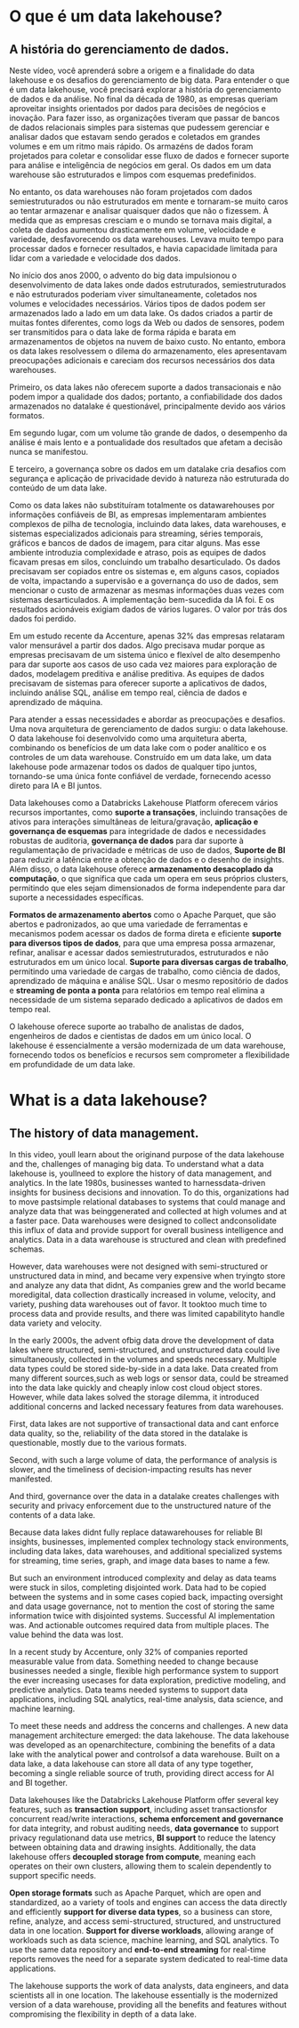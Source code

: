 # O que é um data lakehouse? 
## A história do gerenciamento de dados.


Neste vídeo, você aprenderá sobre a origem e a finalidade do data lakehouse e os desafios do gerenciamento de big data.
Para entender o que é um data lakehouse, você precisará explorar a história do gerenciamento de dados e da análise. No final da década de 1980, as empresas queriam aproveitar insights orientados por dados para decisões de negócios e inovação. 
Para fazer isso, as organizações tiveram que passar de bancos de dados relacionais simples para sistemas que pudessem gerenciar e analisar dados que estavam sendo gerados e coletados em grandes volumes e em um ritmo mais rápido. 
Os armazéns de dados foram projetados para coletar e consolidar esse fluxo de dados e fornecer suporte para análise e inteligência de negócios em geral. 
Os dados em um data warehouse são estruturados e limpos com esquemas predefinidos.

No entanto, os data warehouses não foram projetados com dados semiestruturados ou não estruturados em mente e tornaram-se muito caros ao tentar armazenar e analisar quaisquer dados que não o fizessem. 
À medida que as empresas cresciam e o mundo se tornava mais digital, a coleta de dados aumentou drasticamente em volume, velocidade e variedade, desfavorecendo os data warehouses. 
Levava muito tempo para processar dados e fornecer resultados, e havia capacidade limitada para lidar com a variedade e velocidade dos dados.

No início dos anos 2000, o advento do big data impulsionou o desenvolvimento de data lakes onde dados estruturados, semiestruturados e não estruturados poderiam viver simultaneamente, coletados nos volumes e velocidades necessários.
Vários tipos de dados podem ser armazenados lado a lado em um data lake.
Os dados criados a partir de muitas fontes diferentes, como logs da Web ou dados de sensores, podem ser transmitidos para o data lake de forma rápida e barata em armazenamentos de objetos na nuvem de baixo custo.
No entanto, embora os data lakes resolvessem o dilema do armazenamento, eles apresentavam preocupações adicionais e careciam dos recursos necessários dos data warehouses.


Primeiro, os data lakes não oferecem suporte a dados transacionais e não podem impor a qualidade dos dados; portanto, a confiabilidade dos dados armazenados no datalake é questionável, principalmente devido aos vários formatos.

Em segundo lugar, com um volume tão grande de dados, o desempenho da análise é mais lento e a pontualidade dos resultados que afetam a decisão nunca se manifestou.

E terceiro, a governança sobre os dados em um datalake cria desafios com segurança e aplicação de privacidade devido à natureza não estruturada do conteúdo de um data lake.


Como os data lakes não substituíram totalmente os datawarehouses por informações confiáveis de BI, as empresas implementaram ambientes complexos de pilha de tecnologia, incluindo data lakes, data warehouses,
e sistemas especializados adicionais para streaming, séries temporais, gráficos e bancos de dados de imagem, para citar alguns.
Mas esse ambiente introduzia complexidade e atraso, pois as equipes de dados ficavam presas em silos, concluindo um trabalho desarticulado.
Os dados precisavam ser copiados entre os sistemas e, em alguns casos, copiados de volta, impactando a supervisão e a governança do uso de dados, sem mencionar o custo de armazenar as mesmas informações duas vezes com sistemas desarticulados.
A implementação bem-sucedida da IA foi.
E os resultados acionáveis exigiam dados de vários lugares.
O valor por trás dos dados foi perdido.

Em um estudo recente da Accenture, apenas 32% das empresas relataram valor mensurável a partir dos dados.
Algo precisava mudar porque as empresas precisavam de um sistema único e flexível de alto desempenho para dar suporte aos casos de uso cada vez maiores para exploração de dados, modelagem preditiva e análise preditiva.
As equipes de dados precisavam de sistemas para oferecer suporte a aplicativos de dados, incluindo análise SQL, análise em tempo real, ciência de dados e aprendizado de máquina.

Para atender a essas necessidades e abordar as preocupações e desafios.
Uma nova arquitetura de gerenciamento de dados surgiu: o data lakehouse.
O data lakehouse foi desenvolvido como uma arquitetura aberta, combinando os benefícios de um data lake com o poder analítico e os controles de um data warehouse.
Construído em um data lake, um data lakehouse pode armazenar todos os dados de qualquer tipo juntos, tornando-se uma única fonte confiável de verdade, fornecendo acesso direto para IA e BI juntos.

Data lakehouses como a Databricks Lakehouse Platform oferecem vários recursos importantes, como **suporte a transações**, incluindo transações de ativos para interações simultâneas de leitura/gravação,
**aplicação e governança de esquemas** para integridade de dados e necessidades robustas de auditoria, **governança de dados** para dar suporte à regulamentação de privacidade e métricas de uso de dados,
**Suporte de BI** para reduzir a latência entre a obtenção de dados e o desenho de insights.
Além disso, o data lakehouse oferece **armazenamento desacoplado da computação**, o que significa que cada um opera em seus próprios clusters, permitindo que eles sejam dimensionados de forma independente para dar suporte a necessidades específicas.

**Formatos de armazenamento abertos** como o Apache Parquet, que são abertos e padronizados, ao que uma variedade de ferramentas e mecanismos podem acessar os dados de forma direta e eficiente **suporte para diversos tipos de dados**,
para que uma empresa possa armazenar, refinar, analisar e acessar dados semiestruturados, estruturados e não estruturados em um único local.
**Suporte para diversas cargas de trabalho**, permitindo uma variedade de cargas de trabalho, como ciência de dados, aprendizado de máquina e análise SQL.
Usar o mesmo repositório de dados e **streaming de ponta a ponta** para relatórios em tempo real elimina a necessidade de um sistema separado dedicado a aplicativos de dados em tempo real.

O lakehouse oferece suporte ao trabalho de analistas de dados, engenheiros de dados e cientistas de dados em um único local.
O lakehouse é essencialmente a versão modernizada de um data warehouse, fornecendo todos os benefícios e recursos sem comprometer a flexibilidade em profundidade de um data lake.

##

# What is a data lakehouse?  
## The history of data management.


In this video, youll learn about the originand purpose of the data lakehouse and the, challenges of managing big data.
To understand what a data lakehouse is, youllneed to explore the history of data management, and analytics.
In the late 1980s, businesses wanted to harnessdata-driven insights for business decisions and innovation.
To do this, organizations had to move pastsimple relational databases to systems that could manage and analyze data that was beinggenerated and collected at high volumes and at a faster pace.
Data warehouses were designed to collect andconsolidate this influx of data and provide support for overall business intelligence and analytics.
Data in a data warehouse is structured and clean with predefined schemas.

However, data warehouses were not designed with semi-structured or unstructured data in mind, and became very expensive when tryingto store and analyze any data that didnt, 
As companies grew and the world became moredigital, data collection drastically increased in volume, velocity, and variety, pushing data warehouses out of favor.
It tooktoo much time to process data and provide results, and there was limited capabilityto handle data variety and velocity.


In the early 2000s, the advent ofbig data drove the development of data lakes where structured, semi-structured, and unstructured data could live simultaneously, collected in the volumes and speeds necessary.
Multiple data types could be stored side-by-side in a data lake.
Data created from many different sources,such as web logs or sensor data, could be streamed into the data lake quickly and cheaply inlow cost cloud object stores.
However, while data lakes solved the storage dilemma, it introduced additional concerns and lacked necessary features from data warehouses.

First, data lakes are not supportive of transactional data and cant enforce data quality, so the, reliability of the data stored in the datalake is questionable, mostly due to the various formats.

Second, with such a large volume of data, the performance of analysis is slower, and the timeliness of decision-impacting results has never manifested.

And third, governance over the data in a datalake creates challenges with security and privacy enforcement due to the unstructured nature of the contents of a data lake.

Because data lakes didnt fully replace datawarehouses for reliable BI insights, businesses, implemented complex technology stack environments, including data lakes, data warehouses, 
and additional specialized systems for streaming, time series, graph, and image data bases to name a few.

But such an environment introduced complexity and delay as data teams were stuck in silos, completing disjointed work.
Data had to be copied between the systems and in some cases copied back, impacting oversight and data usage governance, not to mention the cost of storing the same information twice with disjointed systems.
Successful AI implementation was.
And actionable outcomes required data from multiple places.
The value behind the data was lost.

In a recent study by Accenture, only 32% of companies reported measurable value from data.
Something needed to change because businesses needed a single, flexible high performance system to support the ever increasing usecases for data exploration, predictive modeling, and predictive analytics.
Data teams needed systems to support data applications, including SQL analytics, real-time analysis, data science, and machine learning.

To meet these needs and address the concerns and challenges.
A new data management architecture emerged: the data lakehouse.
The data lakehouse was developed as an openarchitecture, combining the benefits of a data lake with the analytical power and controlsof a data warehouse.
Built on a data lake, a data lakehouse can store all data of any type together, becoming a single reliable source of truth, providing direct access for AI and BI together.

Data lakehouses like the Databricks Lakehouse Platform offer several key features, such as **transaction support**, including asset transactionsfor concurrent read/write interactions, 
**schema enforcement and governance** for data integrity, and robust auditing needs, **data governance** to support privacy regulationand data use metrics, 
**BI support** to reduce the latency between obtaining data and drawing insights.
Additionally, the data lakehouse offers **decoupled storage from compute**, meaning each operates on their own clusters, allowing them to scalein dependently to support specific needs.

**Open storage formats** such as Apache Parquet, which are open and standardized, ao a variety of tools and engines can access the data directly and efficiently **support for diverse data types**, 
so a business can store, refine, analyze, and access semi-structured, structured, and unstructured data in one location.
**Support for diverse workloads**, allowing arange of workloads such as data science, machine learning, and SQL analytics.
To use the same data repository and **end-to-end streaming** for real-time reports removes the need for a separate system dedicated to real-time data applications.  

The lakehouse supports the work of data analysts, data engineers, and data scientists all in one location.
The lakehouse essentially is the modernized version of a data warehouse, providing all the benefits and features without compromising the flexibility in depth of a data lake.

